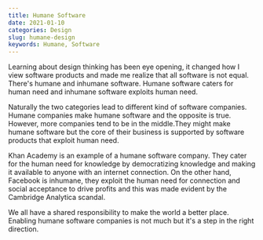 ```yaml
---
title: Humane Software
date: 2021-01-10
categories: Design
slug: humane-design
keywords: Humane, Software
---
```



Learning about design thinking has been eye opening, it changed how I view software products and made me realize that all software is not equal. There's humane and inhumane software. Humane software caters for human need and inhumane software exploits human need. 

Naturally the two categories lead to different kind of software companies. Humane companies make humane software and the opposite is true. However, more companies tend to be in the middle.They might make humane software but the core of their business is supported by software products that exploit human need.

Khan Academy is an example of a humane software company. They cater for the human need for knowledge by democratizing knowledge and making it available to anyone with an internet connection. On the other hand, Facebook is inhumane, they exploit the human need for connection and social acceptance to drive profits and this was made evident by the Cambridge Analytica scandal.

We all have a shared responsibility to make the world a better place. Enabling humane software companies is not much but it's a step in the right direction.